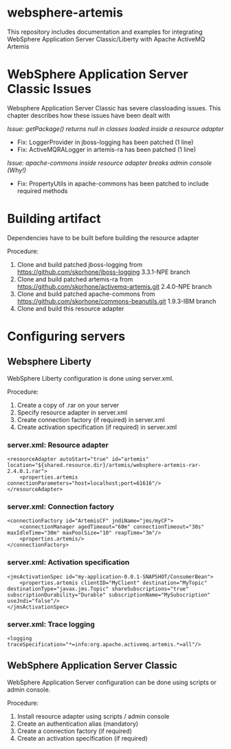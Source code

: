 # websphere-artemis
This repository includes documentation and examples for integrating WebSphere Application Server Classic/Liberty with Apache ActiveMQ Artemis

# WebSphere Application Server Classic Issues
Websphere Application Server Classic has severe classloading issues. This chapter describes how these issues have been dealt with

*Issue: getPackage() returns null in classes loaded inside a resource adapter*
 * Fix: LoggerProvider in jboss-logging has been patched (1 line)
 * Fix: ActiveMQRALogger in artemis-ra has been patched (1 line)

*Issue: apache-commons inside resource adapter breaks admin console (Why!)*
 * Fix: PropertyUtils in apache-commons has been patched to include required methods

# Building artifact
Dependencies have to be built before building the resource adapter

Procedure:
 1. Clone and build patched jboss-logging from https://github.com/skorhone/jboss-logging 3.3.1-NPE branch
 2. Clone and build patched artemis-ra from https://github.com/skorhone/activemq-artemis.git 2.4.0-NPE branch
 3. Clone and build patched apache-commons from https://github.com/skorhone/commons-beanutils.git 1.9.3-IBM branch
 4. Clone and build this resource adapter

# Configuring servers

## Websphere Liberty
WebSphere Liberty configuration is done using server.xml.

Procedure:
 1. Create a copy of .rar on your server
 2. Specify resource adapter in server.xml
 3. Create connection factory (if required) in server.xml
 4. Create activation specification (if required) in server.xml
  
### server.xml: Resource adapter
    <resourceAdapter autoStart="true" id="artemis" location="${shared.resource.dir}/artemis/websphere-artemis-rar-2.4.0.1.rar">
        <properties.artemis connectionParameters="host=localhost;port=61616"/>
    </resourceAdapter>
	
### server.xml: Connection factory 
    <connectionFactory id="ArtemisCF" jndiName="jms/myCF">
        <connectionManager agedTimeout="60m" connectionTimeout="30s" maxIdleTime="30m" maxPoolSize="10" reapTime="3m"/>
        <properties.artemis/>
    </connectionFactory>
    
### server.xml: Activation specification
    <jmsActivationSpec id="my-application-0.0.1-SNAPSHOT/ConsumerBean">
        <properties.artemis clientID="MyClient" destination="MyTopic" destinationType="javax.jms.Topic" shareSubscriptions="true" subscriptionDurability="Durable" subscriptionName="MySubscription" useJndi="false"/>
    </jmsActivationSpec>
    
### server.xml: Trace logging
    <logging traceSpecification="*=info:org.apache.activemq.artemis.*=all"/>


## WebSphere Application Server Classic
WebSphere Application Server configuration can be done using scripts or admin console.

Procedure:
 1. Install resource adapter using scripts / admin console
 2. Create an authentication alias (mandatory)
 3. Create a connection factory (if required)
 4. Create an activation specification (if required)
